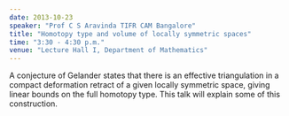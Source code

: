 ```yaml
---
date: 2013-10-23
speaker: "Prof C S Aravinda TIFR CAM Bangalore"
title: "Homotopy type and volume of locally symmetric spaces"
time: "3:30 - 4:30 p.m." 
venue: "Lecture Hall I, Department of Mathematics"
---
```

A conjecture of Gelander states that there is an effective triangulation in a compact deformation retract of a given locally symmetric space, giving linear bounds on the full homotopy type. This talk will explain some of this construction.
